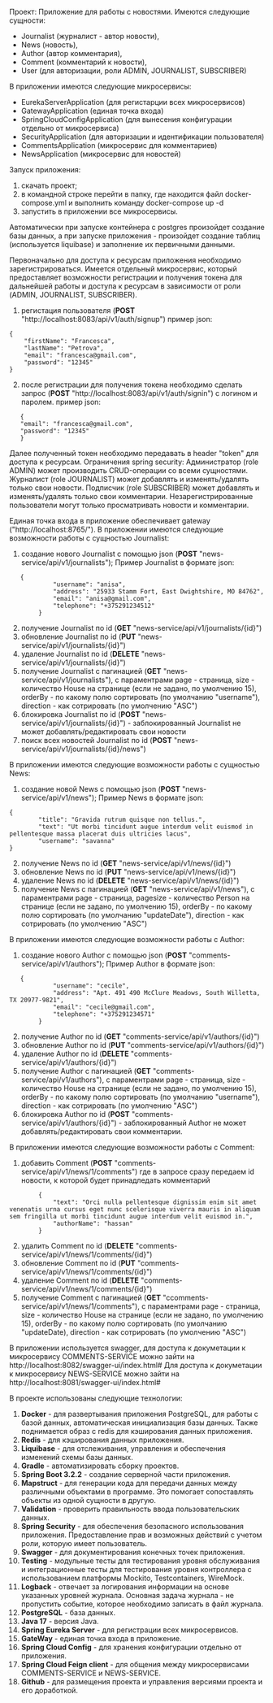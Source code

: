 Проект: Приложение для работы с новостями. 
Имеются следующие сущности: 
 - Journalist (журналист - автор новости), 
 - News (новость),
 - Author (автор комментария), 
 - Comment (комментарий к новости),
 - User (для авторизации, роли ADMIN, JOURNALIST, SUBSCRIBER)

В приложении имеются следующие микросервисы:
- EurekaServerApplication (для регистарции всех микросервисов)
- GatewayApplication (единая точка входа)
- SpringCloudConfigApplication (для вынесения конфигурации отдельно от микросервиса)
- SecurityApplication (для авторизации и идентификации пользователя)
- CommentsApplication (микросервис для комментариев)
- NewsApplication (микросервис для новостей)

Запуск приложения:
1. скачать проект;
2. в командной строке перейти в папку, где находится файл docker-compose.yml и выполнить команду docker-compose up -d
3. запустить в приложении все микросервисы.

Автоматически при запуске контейнера с postgres произойдет создание базы данных, а при запуске приложения - произойдет создание таблиц  (используется liquibase) и заполнение их первичными данными.

Первоначально для доступа к ресурсам приложения необходимо зарегистрироваться.
Имеется отдельный микросервис, который предоставляет возможности регистрации и получения токена для дальнейшей работы и доступа к ресурсам в зависимости от роли (ADMIN, JOURNALIST, SUBSCRIBER).
1. регистация пользователя (**POST** "http://localhost:8083/api/v1/auth/signup")
пример json: 
```
{
    "firstName": "Francesca",
    "lastName": "Petrova",
    "email": "francesca@gmail.com",
    "password": "12345"
}
```
2. после регистрации для получения токена необходимо сделать запрос
   (**POST** "http://localhost:8083/api/v1/auth/signin") с логином и паролем.
пример json:
```
   {
   "email": "francesca@gmail.com",
   "password": "12345"
   }
```
Далее полученный токен необходимо передавать в header "token" для доступа к ресурсам.
Ограничения spring security:
Администратор (role ADMIN) может производить CRUD-операции со всеми сущностями.
Журналист (role JOURNALIST) может добавлять и изменять/удалять только свои новости.
Подписчик (role SUBSCRIBER) может добавлять и изменять/удалять только свои комментарии.
Незарегистрированные пользователи могут только просматривать новости и комментарии.

Единая точка входа в приложение обеспечивает gateway ("http://localhost:8765/").
В приложении имеются следующие возможности работы с сущностью Journalist:
1. создание нового Journalist с помощью json (**POST** "news-service/api/v1/journalists");
   Пример Journalist в формате json:
```
   {
            "username": "anisa",
            "address": "25933 Stamm Fort, East Dwightshire, MO 84762",
            "email": "anisa@gmail.com",
            "telephone": "+375291234512"
        }
```
2. получение Journalist по id (**GET** "news-service/api/v1/journalists/{id}")
3. обновление Journalist по id (**PUT** "news-service/api/v1/journalists/{id}")
4. удаление Journalist по id (**DELETE** "news-service/api/v1/journalists/{id}")
5. получение Journalist с пагинацией (**GET** "news-service/api/v1/journalists"), с параментрами page - страница, size - количество House на странице (если не задано, по умолчению 15), orderBy - по какому полю сортировать (по умолчанию "username"), direction - как сотрировать (по умолчению "ASC")
6. блокировка Journalist по id (**POST** "news-service/api/v1/journalists/{id}") - заблокированный Journalist не может добавлять/редактировать свои новости 
7. поиск всех новостей Journalist по id (**POST** "news-service/api/v1/journalists/{id}/news")

В приложении имеются следующие возможности работы с сущностью News:
1. создание новой News с помощью json (**POST** "news-service/api/v1/news");
   Пример News в формате json:
```
{
        "title": "Gravida rutrum quisque non tellus.",
        "text": "Ut morbi tincidunt augue interdum velit euismod in pellentesque massa placerat duis ultricies lacus",
        "username": "savanna"
}
```
2. получение News по id (**GET** "news-service/api/v1/news/{id}")
3. обновление News по id (**PUT** "news-service/api/v1/news/{id}")
4. удаление News по id (**DELETE** "news-service/api/v1/news/{id}")
5. получение News с пагинацией (**GET** "news-service/api/v1/news"), с параментрами page - страница, pagesize - количество Person на странице (если не задано, по умолчению 15),  orderBy - по какому полю сортировать (по умолчанию "updateDate"), direction - как сотрировать (по умолчению "ASC")

В приложении имеются следующие возможности работы с Author:
1. создание нового Author с помощью json (**POST** "comments-service/api/v1/authors");
   Пример Author в формате json:
```
   {
            "username": "cecile",
            "address": "Apt. 491 490 McClure Meadows, South Willetta, TX 20977-9821",
            "email": "cecile@gmail.com",
            "telephone": "+375291234571"
        }
```
2. получение Author по id (**GET** "comments-service/api/v1/authors/{id}")
3. обновление Author по id (**PUT** "comments-service/api/v1/authors/{id}")
4. удаление Author по id (**DELETE** "comments-service/api/v1/authors/{id}")
5. получение Author с пагинацией (**GET** "comments-service/api/v1/authors"), с параментрами page - страница, size - количество House на странице (если не задано, по умолчению 15), orderBy - по какому полю сортировать (по умолчанию "username"), direction - как сотрировать (по умолчению "ASC")
6. блокировка Author по id (**POST** "comments-service/api/v1/authors/{id}") - заблокированный Author не может добавлять/редактировать свои комментарии.


В приложении имеются следующие возможности работы с Comment:
1. добавить Comment (**POST** "comments-service/api/v1/news/1/comments") где в запросе сразу передаем id новости, к которой будет принадледать комментарий
```
        {
            "text": "Orci nulla pellentesque dignissim enim sit amet venenatis urna cursus eget nunc scelerisque viverra mauris in aliquam sem fringilla ut morbi tincidunt augue interdum velit euismod in.",
            "authorName": "hassan"
        }
```
2. удалить Comment по id (**DELETE** "comments-service/api/v1/news/1/comments/{id}")
3. обновление Comment по id (**PUT** "comments-service/api/v1/news/1/comments/{id}")
4. удаление Comment по id (**DELETE** "comments-service/api/v1/news/1/comments/{id}")
5. получение Comment с пагинацией (**GET** "ccomments-service/api/v1/news/1/comments"), с параментрами page - страница, size - количество House на странице (если не задано, по умолчению 15), orderBy - по какому полю сортировать (по умолчанию "updateDate), direction - как сотрировать (по умолчению "ASC")

В приложении используется swagger, для доступа к докуметации к микросервису COMMENTS-SERVICE можно зайти на http://localhost:8082/swagger-ui/index.html#
Для доступа к докуметации к микросервису NEWS-SERVICE можно зайти на http://localhost:8081/swagger-ui/index.html#

В проекте использованы следующие технологии:
1. **Docker** - для развертывания приложения PostgreSQL, для работы с базой данных, автоматическая инициализация базы данных. Также поднимается образ с redis для кэширования данных приложения.
2. **Redis** - для кэширования данных приложения.
3. **Liquibase** - для отслеживания, управления и обеспечения изменений схемы базы данных.
4. **Gradle** - автоматизировать сборку проектов.
5. **Spring Boot 3.2.2** - создание серверной части приложения.
6. **Mapstruct** - для генерации кода для передачи данных между различными объектами в программе. Это помогает сопоставлять объекты из одной сущности в другую.
7. **Validation** - проверить правильность ввода пользовательских данных.
8. **Spring Security** - для обеспечения безопасного использования приложения. Предоставление прав и возможных действий с учетом роли, которую имеет пользователь.
9. **Swagger** - для документирования конечных точек приложения.
10. **Testing** - модульные тесты для тестирования уровня обслуживания и интеграционные тесты для тестирования уровня контроллера с использованием платформы Mockito, Testcontainers, WireMock.
11. **Logback** - отвечает за логирования информации на основе указанных уровней журнала. Основная задача журнала - не пропустить событие, которое необходимо записать в файл журнала.
12. **PostgreSQL** - база данных.
13. **Java 17** - версия Java.
14. **Spring Eureka Server** - для регистрации всех микросервисов.
15. **GateWay** - единая точка входа в приложение.
16. **Spring Cloud Config** - для хранения конфигурации отдельно от приложения.
17. **Spring Cloud Feign client** - для общения между микросервисами COMMENTS-SERVICE и NEWS-SERVICE.
18. **Github** - для размещения проекта и управления версиями проекта и его доработкой.